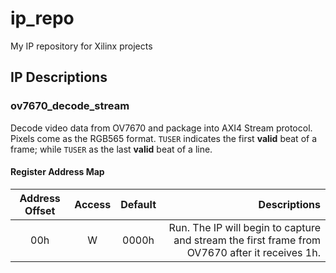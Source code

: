 # ip_repo
My IP repository for Xilinx projects

## IP Descriptions 
### ov7670_decode_stream
Decode video data from OV7670 and package into AXI4 Stream protocol. Pixels come as the RGB565 format.  `TUSER` indicates the first **valid** beat of  a frame; while `TUSER` as the last **valid** beat of a line. 
#### Register Address Map
| Address Offset | Access | Default |                                           Descriptions                                          |
|:--------------:|:------:|:-------:|-----------------------------------------------------------------------------------------------:|
|       00h      |    W   |  0000h  | Run. The IP will begin to capture and stream the first frame from OV7670 after it receives 1h.  |